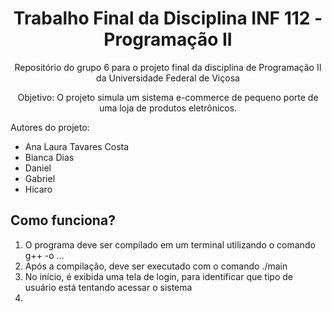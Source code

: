 <h1 align="center">Trabalho Final da Disciplina INF 112 - Programação II</h1>
<p align="center">Repositório do grupo 6 para o projeto final da disciplina de Programação II da Universidade Federal de Viçosa</p>
<p align="center">
 <a>Objetivo: O projeto simula um sistema e-commerce de pequeno porte de uma loja de produtos eletrônicos.</a>
<p align="left">
  Autores do projeto:
  <ul> 
    <li>Ana Laura Tavares Costa </li>
    <li>Bianca Dias</li>
    <li>Daniel</li>
    <li>Gabriel</li>
    <li>Hícaro</li>
  </ul>
</p>
<h2>Como funciona?</h2>
<p>
  <ol>
   <li>O programa deve ser compilado em um terminal utilizando o comando g++ -o ... </li>
   <li>Após a compilação, deve ser executado com o comando ./main</li>
   <li>No início, é exibida uma tela de login, para identificar que tipo de usuário está tentando acessar o sistema</li>
   <li></li>
  </ol>
</p>

